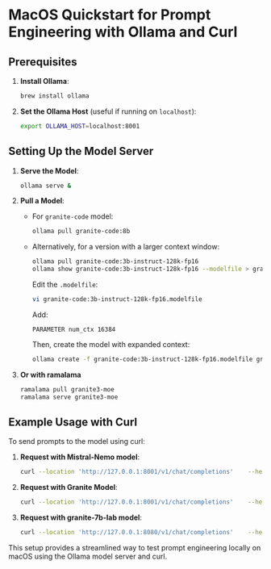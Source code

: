 
# MacOS Quickstart for Prompt Engineering with Ollama and Curl

## Prerequisites

1. **Install Ollama**:
   ```bash
   brew install ollama
   ```
2. **Set the Ollama Host** (useful if running on `localhost`):
   ```bash
   export OLLAMA_HOST=localhost:8001
   ```

## Setting Up the Model Server

1. **Serve the Model**:
   ```bash
   ollama serve &
   ```
2. **Pull a Model**:
   - For `granite-code` model:
     ```bash
     ollama pull granite-code:8b
     ```
   - Alternatively, for a version with a larger context window:
     ```bash
     ollama pull granite-code:3b-instruct-128k-fp16
     ollama show granite-code:3b-instruct-128k-fp16 --modelfile > granite-code:3b-instruct-128k-fp16.modelfile
     ```
     Edit the `.modelfile`:
     ```bash
     vi granite-code:3b-instruct-128k-fp16.modelfile
     ```
     Add:
     ```
     PARAMETER num_ctx 16384
     ```
     Then, create the model with expanded context:
     ```bash
     ollama create -f granite-code:3b-instruct-128k-fp16.modelfile granite-code:3b-instruct-128k-fp16
     ```
     
3. **Or with ramalama**
   ```bash
   ramalama pull granite3-moe
   ramalama serve granite3-moe
   ```

## Example Usage with Curl

To send prompts to the model using curl:

1. **Request with Mistral-Nemo model**:
   ```bash
   curl --location 'http://127.0.0.1:8001/v1/chat/completions'    --header 'Content-Type: application/json'    --data @examples/condensed_crd_mistral_nemo_prompt_example.json | jq '. | {id, model, created, system_fingerprint, content: (.choices[0].message.content | @text), usage}'
   ```

2. **Request with Granite Model**:
   ```bash
   curl --location 'http://127.0.0.1:8001/v1/chat/completions'    --header 'Content-Type: application/json'    --data @examples/condensed_crd_granite-code-3b-instruct-128k-fp16_prompt_example.json | jq '. | {id, model, created, system_fingerprint, content: (.choices[0].message.content | @text), usage}'
   ```

3. **Request with granite-7b-lab model**:
    ```bash
   curl --location 'http://127.0.0.1:8080/v1/chat/completions'    --header 'Content-Type: application/json'    --data @examples/condensed_crd_granite-7b-lab_prompt_example.json | jq '. | {id, model, created, system_fingerprint, content: (.choices[0].message.content | @text), usage}'
    ```

This setup provides a streamlined way to test prompt engineering locally on macOS using the Ollama model server and curl.
